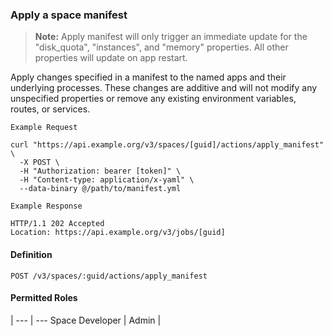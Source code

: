 ### Apply a space manifest
> **Note:** Apply manifest will only trigger an immediate update for the "disk_quota", "instances", and "memory" properties. All other properties will update on app restart.

Apply changes specified in a manifest to the named apps and their underlying processes. These changes are additive and will not modify any unspecified properties or remove any existing environment variables, routes, or services.

```
Example Request
```

```shell
curl "https://api.example.org/v3/spaces/[guid]/actions/apply_manifest" \
  -X POST \
  -H "Authorization: bearer [token]" \
  -H "Content-type: application/x-yaml" \
  --data-binary @/path/to/manifest.yml
```

```
Example Response
```

```http
HTTP/1.1 202 Accepted
Location: https://api.example.org/v3/jobs/[guid]
```

#### Definition
`POST /v3/spaces/:guid/actions/apply_manifest`

#### Permitted Roles
 |
--- | ---
Space Developer |
Admin |
